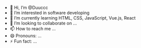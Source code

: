 - 👋 Hi, I’m @Duuccc
- 👀 I’m interested in software developing
- 🌱 I’m currently learning HTML, CSS, JavaScript, Vue.js, React
- 💞️ I’m looking to collaborate on ...
- 📫 How to reach me ...
- 😄 Pronouns: ...
- ⚡ Fun fact: ...

<!---
Duuccc/Duuccc is a ✨ special ✨ repository because its `README.md` (this file) appears on your GitHub profile.
You can click the Preview link to take a look at your changes.
--->
